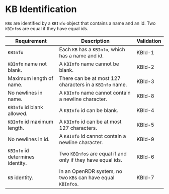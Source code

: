 # KB Identification
`KB`s are identified by a `KBInfo` object that contains a name and an id.
Two `KBInfo`s are equal if they have equal ids.

| Requirement                      | Description                                                  | Validation |
|----------------------------------|--------------------------------------------------------------|------------|
| `KBInfo`                         | Each `KB` has a `KBInfo`, which has a name and id.           | KBId-1     |
| `KBInfo` name not blank.         | A `KBInfo` name cannot be blank.                             | KBId-2     |
| Maximum length of name.          | There can be at most 127 characters in a `KBInfo` name.      | KBId-3     |
| No newlines in name.             | A `KBInfo` name cannot contain a newline character.          | KBId-8     |
| `KBInfo` id blank allowed.       | A `KBInfo` id can be blank.                                  | KBId-4     |
| `KBInfo` id maximum length.      | A `KBInfo` id can be at most 127 characters.                 | KBId-5     |
| No newlines in id.               | A `KBInfo` id cannot contain a newline character.            | KBId-9     |
| `KBInfo` id determines identity. | Two `KBInfo`s are equal if and only if they have equal ids.  | KBId-6     |
| `KB` identity.                   | In an OpenRDR system, no two `KB`s can have equal `KBInfo`s. | KBId-7     |                                                          |

